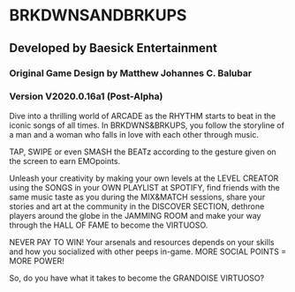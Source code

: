 # BRKDWNSANDBRKUPS
## Developed by Baesick Entertainment
### Original Game Design by Matthew Johannes C. Balubar
### Version V2020.0.16a1 (Post-Alpha)

Dive into a thrilling world of ARCADE as the RHYTHM starts to beat in the iconic songs of all times. In BRKDWNS&BRKUPS, you follow the storyline of a man and a woman who falls in love with each other through music.

TAP, SWIPE or even SMASH the BEATz according to the gesture given on the screen to earn EMOpoints. 

Unleash your creativity by making your own levels at the LEVEL CREATOR using the SONGS in your OWN PLAYLIST at SPOTIFY, find friends with the same music taste as you during the MIX&MATCH sessions, share your stories and art at the community in the DISCOVER SECTION, dethrone players around the globe in the JAMMING ROOM and make your way through the HALL OF FAME to become the VIRTUOSO.

NEVER PAY TO WIN! Your arsenals and resources depends on your skills and how you socialized with other peeps in-game. MORE SOCIAL POINTS = MORE POWER!

So, do you have what it takes to become the GRANDOISE VIRTUOSO?
